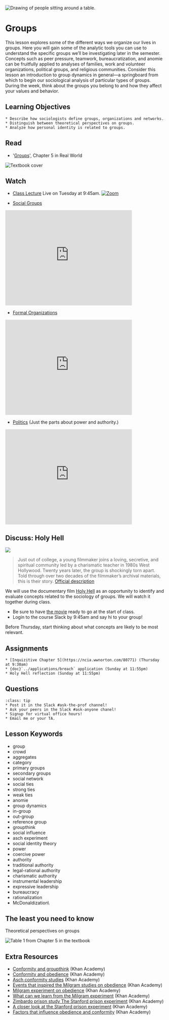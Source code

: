 ![Drawing of people sitting around a table.](../images/REALWORLD7_FIG05_CO.jpg)

# Groups

This lesson explores some of the different ways we organize our lives in groups. Here you will gain some of the analytic tools you can use to understand the specific groups we’ll be investigating later in the semester. Concepts such as peer pressure, teamwork, bureaucratization, and anomie can be fruitfully applied to analyses of families, work and volunteer organizations, political groups, and religious communities. Consider this lesson an introduction to group dynamics in general—a springboard from which to begin our sociological analysis of particular types of groups. During the week, think about the groups you belong to and how they affect your values and behavior.

## Learning Objectives

```{admonition} By the end of this lesson, you will be able to:
* Describe how sociologists define groups, organizations and networks.
* Distinguish between theoretical perspectives on groups.
* Analyze how personal identity is related to groups.
```

## Read
* '[Groups](https://digital.wwnorton.com/87056/r/goto/cfi/92!/4)', Chapter 5 in Real World    

![Textbook cover](https://cdn.wwnorton.com/dam_booktitles/733/img/cover/9780393419337_300.jpeg)



## Watch

* [Class Lecture](https://unc.zoom.us/j/96531859232) Live on Tuesday at 9:45am.
[![Zoom](https://cuit.columbia.edu/sites/default/files/styles/cu_crop/public/content/zoom-logo-transparent-6.png?itok=PJk3QEss)](https://unc.zoom.us/j/96531859232)


* [Social Groups](https://www.youtube.com/watch?v=_wFZ5Dbj8DA)



<iframe
    width="400"
    height="300"
    src="https://www.youtube.com/embed/_wFZ5Dbj8DA"
    frameborder="0"
    allowfullscreen
></iframe>





* [Formal Organizations](https://www.youtube.com/watch?v=YDuBh7VbGgU)





<iframe
    width="400"
    height="300"
    src="https://www.youtube.com/embed/YDuBh7VbGgU"
    frameborder="0"
    allowfullscreen
></iframe>




* [Politics](https://www.youtube.com/watch?v=TCs_hyI15R8) (Just the parts about power and authority.)



<iframe
    width="400"
    height="300"
    src="https://www.youtube.com/embed/TCs_hyI15R8"
    frameborder="0"
    allowfullscreen
></iframe>




## Discuss: Holy Hell


![](../images/holy_hell.jpg)
> Just out of college, a young filmmaker joins a loving, secretive, and spiritual community led by a charismatic teacher in 1980s West Hollywood. Twenty years later, the group is shockingly torn apart. Told through over two decades of the filmmaker’s archival materials, this is their story. [Official description](http://www.holyhellthedocumentary.com/new-page-1)



We will use the documentary film [Holy Hell](https://www.netflix.com/title/80097438) as an opportunity to identify and evaluate concepts related to the sociology of groups.  We will watch it together during class.    
* Be sure to have [the movie](https://www.netflix.com/title/80097438) ready to go at the start of class.
* Login to the course Slack by 9:45am and say hi to your group!


Before Thursday, start thinking about what concepts are likely to be most relevant.



## Assignments

```{admonition} Be sure to hand these in before the deadline   
* [Inquizitive Chapter 5](https://ncia.wwnorton.com/80771) (Thursday at 9:30am)
* {doc}`../applications/breach` application (Sunday at 11:55pm)
* Holy Hell reflection (Sunday at 11:55pm)

```

## Questions

```{admonition} Questions about assignments or the lesson?
:class: tip
* Post it in the Slack #ask-the-prof channel!
* Ask your peers in the Slack #ask-anyone chanel!
* Signup for virtual office hours!
* Email me or your TA.
```

## Lesson Keywords

- group
- crowd
- aggregates
- category
- primary groups
- secondary groups
- social network
- social ties
- strong ties
- weak ties
- anomie
- group dynamics
- in-group
- out-group
- reference group
- groupthink
- social influence
- asch experiment
- social identity theory
- power
- coercive power
- authority
- traditional authority
- legal-rational authority
- charismatic authority
- instrumental leadership
- expressive leadership
- bureaucracy
- rationalization
- McDonaldization\

## The least you need to know
Theoretical perspectives on groups

![Table 1 from Chapter 5 in the textbook](../images/REALWORLD7_TABLE05.01.jpg "Table 1 from Chapter 5 in the textbook")

## Extra Resources

* [Conformity and groupthink](https://youtu.be/ds3-ljxTRvo) (Khan Academy)
* [Conformity and obedience](https://youtu.be/Loy1zLkbuF0) (Khan Academy)
* [Asch conformity studies](https://youtu.be/p3MPAgnbMk8) (Khan Academy)
* [Events that inspired the Milgram studies on obedience](https://youtu.be/hTi7wvRE9UQ) (Khan Academy)
* [Milgram experiment on obedience](https://youtu.be/PJFzqfLMBIw) (Khan Academy)
* [What can we learn from the Milgram experiment](https://youtu.be/LTZKp8nOhVU) (Khan Academy)
* [Zimbardo prison study The Stanford prison experiment](https://youtu.be/d2TCfex1aFw) (Khan Academy)
* [A closer look at the Stanford prison experiment](https://youtu.be/fS-YgKwAco8) (Khan Academy)
* [Factors that influence obedience and conformity](https://youtu.be/LG6H_8BU-f4) (Khan Academy)

